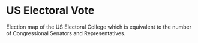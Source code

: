 # US Electoral Vote
Election map of the US Electoral College which is equivalent to the number of Congressional Senators and Representatives.
